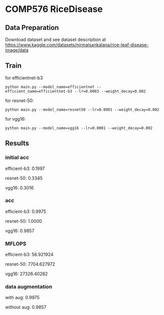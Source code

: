 # COMP576 RiceDisease

## Data Preparation

Download dataset and see dataset description at https://www.kaggle.com/datasets/nirmalsankalana/rice-leaf-disease-image/data

## Train

for efficientnet-b3

```
python main.py --model_name=efficientnet --efficient_name=efficientnet-b3 --lr=0.0003 --weight_decay=0.002
```

for resnet-50:

```
python main.py --model_name=resnet50 --lr=0.0001 --weight_decay=0.002
```

for vgg16:

```
python main.py --model_name=vgg16 --lr=0.0001 --weight_decay=0.002
```

## Results

### initial acc

efficient-b3: 0.1997

resnet-50: 0.3345

vgg16: 0.3016

### acc

efficient-b3: 0.9975

resnet-50: 1.0000

vgg16: 0.9857

### MFLOPS

efficient-b3: 56.921924

resnet-50: 7704.627972

vgg16: 27326.40282

### data augmentation

with aug: 0.9975

without aug: 0.9857
